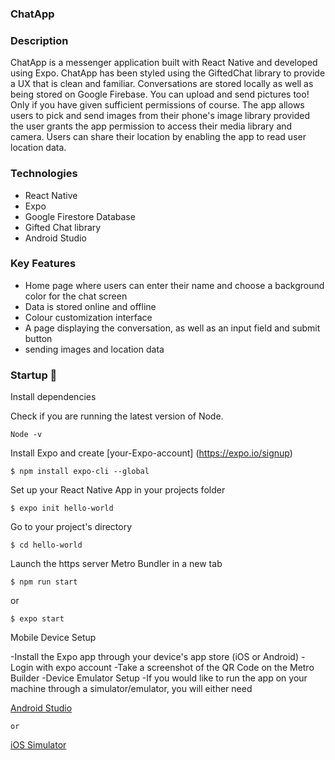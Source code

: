 ### ChatApp 

### Description

ChatApp is a messenger application built with React Native and developed using Expo.
ChatApp has been styled using the GiftedChat library to provide a UX that is clean and familiar. Conversations are stored locally as well as being stored on Google Firebase.  You can upload and send pictures too! Only if you have given sufficient permissions of course.
The app allows users to pick and send images from their phone's image library provided the user grants the app permission to access their media library and camera. Users can share their location by enabling the app to read user location data.


### Technologies

- React Native
- Expo
- Google Firestore Database
- Gifted Chat library
- Android Studio


### Key Features

- Home page where users can enter their name and choose a background color for the chat screen
- Data is stored online and offline
- Colour customization interface
- A page displaying the conversation, as well as an input field and submit button
- sending images and location data


### Startup 🚀

Install dependencies

Check if you are running the latest version of Node.

```Node -v```

Install Expo and create [your-Expo-account] (https://expo.io/signup)

```$ npm install expo-cli --global```

Set up your React Native App in your projects folder

```$ expo init hello-world```

Go to your project's directory

```$ cd hello-world```

Launch the https server Metro Bundler in a new tab

```$ npm run start```

or

```$ expo start```
 

Mobile Device Setup

-Install the Expo app through your device's app store (iOS or Android)
-Login with expo account
-Take a screenshot of the QR Code on the Metro Builder
-Device Emulator Setup
-If you would like to run the app on your machine through a simulator/emulator, you will either need

[Android Studio](https://docs.expo.io/workflow/android-studio-emulator/)

    or
    
[iOS Simulator](https://docs.expo.io/workflow/ios-simulator/)
 
 

